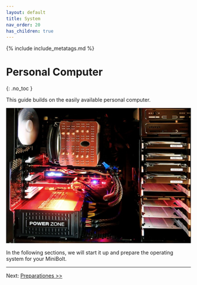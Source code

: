 ```yaml
---
layout: default
title: System
nav_order: 20
has_children: true
---
```

<!-- markdownlint-disable MD014 MD022 MD025 MD040 -->
{% include include_metatags.md %}

# Personal Computer

{: .no_toc }

This guide builds on the easily available personal computer.

![Personal Computer](../../images/personal-computer.jpg)

In the following sections, we will start it up and prepare the operating system for your MiniBolt.

---

Next: [Preparationes >>](preparations.md)
